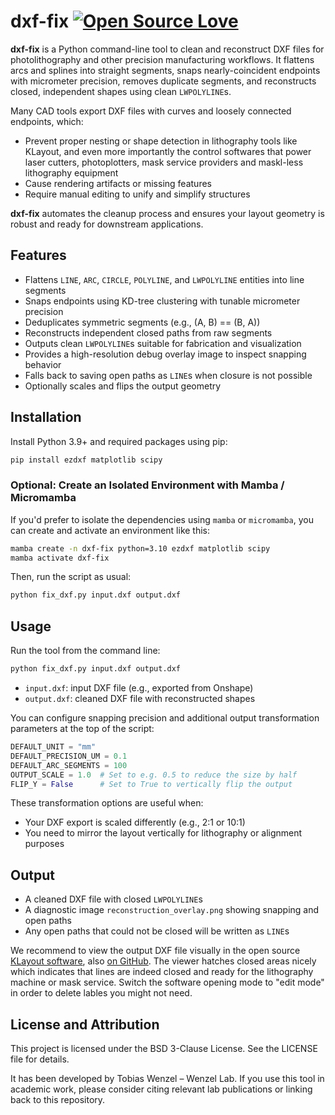 # dxf-fix [![Open Source Love](https://badges.frapsoft.com/os/v1/open-source.svg?v=103)](https://github.com/ellerbrock/open-source-badges/)

**dxf-fix** is a Python command-line tool to clean and reconstruct DXF files for photolithography and other precision manufacturing workflows. It flattens arcs and splines into straight segments, snaps nearly-coincident endpoints with micrometer precision, removes duplicate segments, and reconstructs closed, independent shapes using clean `LWPOLYLINE`s.

Many CAD tools export DXF files with curves and loosely connected endpoints, which:
- Prevent proper nesting or shape detection in lithography tools like KLayout, and even more importantly the control softwares that power laser cutters, photoplotters, mask service providers and maskl-less lithography equipment
- Cause rendering artifacts or missing features
- Require manual editing to unify and simplify structures

**dxf-fix** automates the cleanup process and ensures your layout geometry is robust and ready for downstream applications.

## Features

- Flattens `LINE`, `ARC`, `CIRCLE`, `POLYLINE`, and `LWPOLYLINE` entities into line segments
- Snaps endpoints using KD-tree clustering with tunable micrometer precision
- Deduplicates symmetric segments (e.g., (A, B) == (B, A))
- Reconstructs independent closed paths from raw segments
- Outputs clean `LWPOLYLINE`s suitable for fabrication and visualization
- Provides a high-resolution debug overlay image to inspect snapping behavior
- Falls back to saving open paths as `LINE`s when closure is not possible
- Optionally scales and flips the output geometry

## Installation

Install Python 3.9+ and required packages using pip:

```bash
pip install ezdxf matplotlib scipy
```

### Optional: Create an Isolated Environment with Mamba / Micromamba

If you'd prefer to isolate the dependencies using `mamba` or `micromamba`, you can create and activate an environment like this:

```bash
mamba create -n dxf-fix python=3.10 ezdxf matplotlib scipy
mamba activate dxf-fix
```

Then, run the script as usual:

```bash
python fix_dxf.py input.dxf output.dxf
```

## Usage

Run the tool from the command line:

```bash
python fix_dxf.py input.dxf output.dxf
```

- `input.dxf`: input DXF file (e.g., exported from Onshape)
- `output.dxf`: cleaned DXF file with reconstructed shapes

You can configure snapping precision and additional output transformation parameters at the top of the script:

```python
DEFAULT_UNIT = "mm"
DEFAULT_PRECISION_UM = 0.1
DEFAULT_ARC_SEGMENTS = 100
OUTPUT_SCALE = 1.0  # Set to e.g. 0.5 to reduce the size by half
FLIP_Y = False      # Set to True to vertically flip the output
```

These transformation options are useful when:
- Your DXF export is scaled differently (e.g., 2:1 or 10:1)
- You need to mirror the layout vertically for lithography or alignment purposes

## Output

- A cleaned DXF file with closed `LWPOLYLINE`s
- A diagnostic image `reconstruction_overlay.png` showing snapping and open paths
- Any open paths that could not be closed will be written as `LINE`s

We recommend to view the output DXF file visually in the open source [KLayout software](https://www.klayout.de/build.html), also [on GitHub](https://github.com/KLayout/klayout). The viewer hatches closed areas nicely which indicates that lines are indeed closed and ready for the lithography machine or mask service. Switch the software opening mode to "edit mode" in order to delete lables you might not need.

## License and Attribution

This project is licensed under the BSD 3-Clause License. See the LICENSE file for details.

It has been developed by Tobias Wenzel – Wenzel Lab. If you use this tool in academic work, please consider citing relevant lab publications or linking back to this repository.
